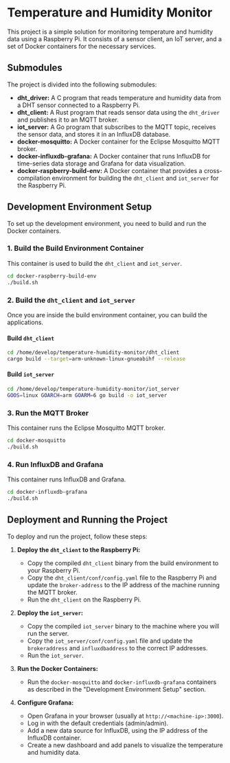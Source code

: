 # Temperature and Humidity Monitor

This project is a simple solution for monitoring temperature and humidity data using a Raspberry Pi. It consists of a sensor client, an IoT server, and a set of Docker containers for the necessary services.

## Submodules

The project is divided into the following submodules:

*   **dht_driver:** A C program that reads temperature and humidity data from a DHT sensor connected to a Raspberry Pi.
*   **dht_client:** A Rust program that reads sensor data using the `dht_driver` and publishes it to an MQTT broker.
*   **iot_server:** A Go program that subscribes to the MQTT topic, receives the sensor data, and stores it in an InfluxDB database.
*   **docker-mosquitto:** A Docker container for the Eclipse Mosquitto MQTT broker.
*   **docker-influxdb-grafana:** A Docker container that runs InfluxDB for time-series data storage and Grafana for data visualization.
*   **docker-raspberry-build-env:** A Docker container that provides a cross-compilation environment for building the `dht_client` and `iot_server` for the Raspberry Pi.

## Development Environment Setup

To set up the development environment, you need to build and run the Docker containers.

### 1. Build the Build Environment Container

This container is used to build the `dht_client` and `iot_server`.

```bash
cd docker-raspberry-build-env
./build.sh
```

### 2. Build the `dht_client` and `iot_server`

Once you are inside the build environment container, you can build the applications.

#### Build `dht_client`

```bash
cd /home/develop/temperature-humidity-monitor/dht_client
cargo build --target=arm-unknown-linux-gnueabihf --release
```

#### Build `iot_server`

```bash
cd /home/develop/temperature-humidity-monitor/iot_server
GOOS=linux GOARCH=arm GOARM=6 go build -o iot_server
```

### 3. Run the MQTT Broker

This container runs the Eclipse Mosquitto MQTT broker.

```bash
cd docker-mosquitto
./build.sh
```

### 4. Run InfluxDB and Grafana

This container runs InfluxDB and Grafana.

```bash
cd docker-influxdb-grafana
./build.sh
```

## Deployment and Running the Project

To deploy and run the project, follow these steps:

1.  **Deploy the `dht_client` to the Raspberry Pi:**
    *   Copy the compiled `dht_client` binary from the build environment to your Raspberry Pi.
    *   Copy the `dht_client/conf/config.yaml` file to the Raspberry Pi and update the `broker-address` to the IP address of the machine running the MQTT broker.
    *   Run the `dht_client` on the Raspberry Pi.

2.  **Deploy the `iot_server`:**
    *   Copy the compiled `iot_server` binary to the machine where you will run the server.
    *   Copy the `iot_server/conf/config.yaml` file and update the `brokeraddress` and `influxdbaddress` to the correct IP addresses.
    *   Run the `iot_server`.

3.  **Run the Docker Containers:**
    *   Run the `docker-mosquitto` and `docker-influxdb-grafana` containers as described in the "Development Environment Setup" section.

4.  **Configure Grafana:**
    *   Open Grafana in your browser (usually at `http://<machine-ip>:3000`).
    *   Log in with the default credentials (admin/admin).
    *   Add a new data source for InfluxDB, using the IP address of the InfluxDB container.
    *   Create a new dashboard and add panels to visualize the temperature and humidity data.
